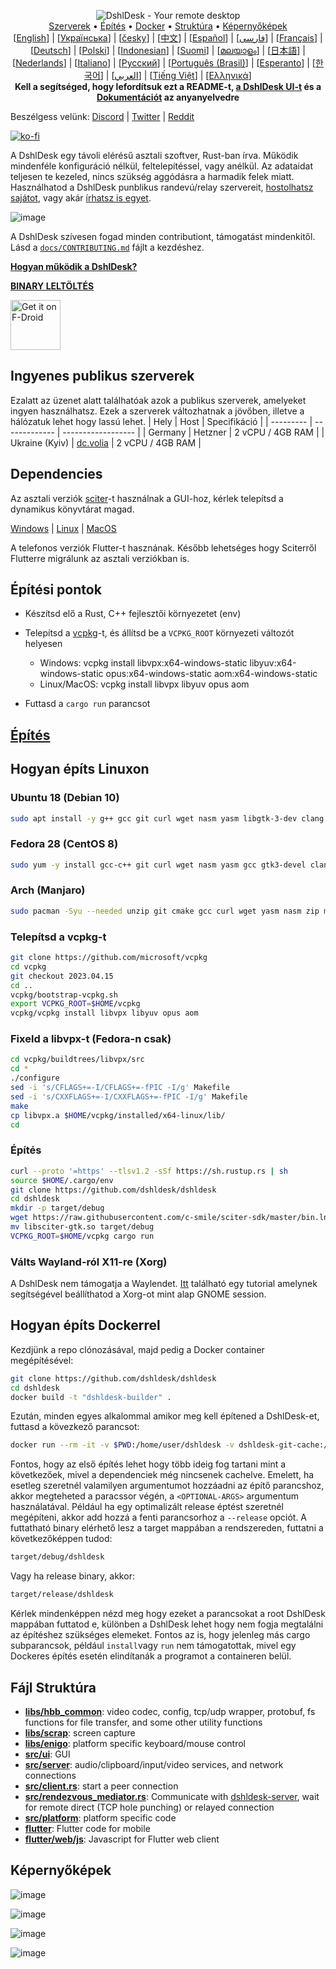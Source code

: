 <p align="center">
  <img src="../res/logo-header.svg" alt="DshlDesk - Your remote desktop"><br>
  <a href="#ingyenes-publikus-szerverek">Szerverek</a> •
  <a href="#építési-pontok">Építés</a> •
  <a href="#hogyan-éptís-dockerrel">Docker</a> •
  <a href="#fájl-struktúra">Struktúra</a> •
  <a href="#képernyőképek">Képernyőképek</a><br>
  [<a href="../README.md">English</a>] | [<a href="README-UA.md">Українська</a>] | [<a href="README-CS.md">česky</a>] | [<a href="README-ZH.md">中文</a>] | [<a href="README-ES.md">Español</a>] | [<a href="README-FA.md">فارسی</a>] | [<a href="README-FR.md">Français</a>] | [<a href="README-DE.md">Deutsch</a>] | [<a href="README-PL.md">Polski</a>] | [<a href="README-ID.md">Indonesian</a>] | [<a href="README-FI.md">Suomi</a>] | [<a href="README-ML.md">മലയാളം</a>] | [<a href="README-JP.md">日本語</a>] | [<a href="README-NL.md">Nederlands</a>] | [<a href="README-IT.md">Italiano</a>] | [<a href="README-RU.md">Русский</a>] | [<a href="README-PTBR.md">Português (Brasil)</a>] | [<a href="README-EO.md">Esperanto</a>] | [<a href="README-KR.md">한국어</a>] | [<a href="README-AR.md">العربي</a>] | [<a href="README-VN.md">Tiếng Việt</a>] | [<a href="README-GR.md">Ελληνικά</a>]<br>
  <b>Kell a segítséged, hogy lefordítsuk ezt a README-t, <a href="https://github.com/dshldesk/dshldesk/tree/master/src/lang">a DshlDesk UI-t</a> és a <a href="https://github.com/dshldesk/doc.dshldesk.com">Dokumentációt</a> az anyanyelvedre</b>
</p>

Beszélgess velünk: [Discord](https://discord.gg/nDceKgxnkV) | [Twitter](https://twitter.com/dshldesk) | [Reddit](https://www.reddit.com/r/dshldesk)

[![ko-fi](https://ko-fi.com/img/githubbutton_sm.svg)](https://ko-fi.com/I2I04VU09)

A DshlDesk egy távoli elérésű asztali szoftver, Rust-ban írva. Működik mindenféle konfiguráció nélkül, feltelepítéssel, vagy anélkül. Az adataidat teljesen te kezeled, nincs szükség aggódásra a harmadik felek miatt. Használhatod a DshlDesk punblikus randevú/relay szervereit, [hostolhatsz sajátot](https://dshldesk.com/server), vagy akár [írhatsz is egyet](https://github.com/dshldesk/dshldesk-server-demo).

![image](https://user-images.githubusercontent.com/71636191/171661982-430285f0-2e12-4b1d-9957-4a58e375304d.png)

A DshlDesk szívesen fogad minden contributiont, támogatást mindenkitől. Lásd a [`docs/CONTRIBUTING.md`](CONTRIBUTING.md) fájlt a kezdéshez.

[**Hogyan működik a DshlDesk?**](https://github.com/dshldesk/dshldesk/wiki/How-does-DshlDesk-work%3F)

[**BINARY LELTÖLTÉS**](https://github.com/dshldesk/dshldesk/releases)

[<img src="https://fdroid.gitlab.io/artwork/badge/get-it-on.png"
    alt="Get it on F-Droid"
    height="80">](https://f-droid.org/en/packages/com.carriez.flutter_hbb)

## Ingyenes publikus szerverek

Ezalatt az üzenet alatt találhatóak azok a publikus szerverek, amelyeket ingyen használhatsz. Ezek a szerverek változhatnak a jövőben, illetve a hálózatuk lehet hogy lassú lehet.
| Hely | Host | Specifikáció |
| --------- | ------------- | ------------------ |
| Germany | Hetzner | 2 vCPU / 4GB RAM |
| Ukraine (Kyiv) | [dc.volia](https://dc.volia.com) | 2 vCPU / 4GB RAM |

## Dependencies

Az asztali verziók [sciter](https://sciter.com/)-t használnak a GUI-hoz, kérlek telepítsd a dynamikus könyvtárat magad.

[Windows](https://raw.githubusercontent.com/c-smile/sciter-sdk/master/bin.win/x64/sciter.dll) |
[Linux](https://raw.githubusercontent.com/c-smile/sciter-sdk/master/bin.lnx/x64/libsciter-gtk.so) |
[MacOS](https://raw.githubusercontent.com/c-smile/sciter-sdk/master/bin.osx/libsciter.dylib)

A telefonos verziók Flutter-t hasznának. Később lehetséges hogy Sciterről Flutterre migrálunk az asztali verziókban is.

## Építési pontok

- Készítsd elő a Rust, C++ fejlesztői környezetet (env)

- Telepítsd a [vcpkg](https://github.com/microsoft/vcpkg)-t, és állítsd be a `VCPKG_ROOT` környezeti változót helyesen

  - Windows: vcpkg install libvpx:x64-windows-static libyuv:x64-windows-static opus:x64-windows-static aom:x64-windows-static
  - Linux/MacOS: vcpkg install libvpx libyuv opus aom

- Futtasd a `cargo run` parancsot

## [Építés](https://dshldesk.com/docs/hu/dev/build/)

## Hogyan építs Linuxon

### Ubuntu 18 (Debian 10)

```sh
sudo apt install -y g++ gcc git curl wget nasm yasm libgtk-3-dev clang libxcb-randr0-dev libxdo-dev libxfixes-dev libxcb-shape0-dev libxcb-xfixes0-dev libasound2-dev libpulse-dev cmake
```

### Fedora 28 (CentOS 8)

```sh
sudo yum -y install gcc-c++ git curl wget nasm yasm gcc gtk3-devel clang libxcb-devel libxdo-devel libXfixes-devel pulseaudio-libs-devel cmake alsa-lib-devel
```

### Arch (Manjaro)

```sh
sudo pacman -Syu --needed unzip git cmake gcc curl wget yasm nasm zip make pkg-config clang gtk3 xdotool libxcb libxfixes alsa-lib pipewire
```

### Telepítsd a vcpkg-t

```sh
git clone https://github.com/microsoft/vcpkg
cd vcpkg
git checkout 2023.04.15
cd ..
vcpkg/bootstrap-vcpkg.sh
export VCPKG_ROOT=$HOME/vcpkg
vcpkg/vcpkg install libvpx libyuv opus aom
```

### Fixeld a libvpx-t (Fedora-n csak)

```sh
cd vcpkg/buildtrees/libvpx/src
cd *
./configure
sed -i 's/CFLAGS+=-I/CFLAGS+=-fPIC -I/g' Makefile
sed -i 's/CXXFLAGS+=-I/CXXFLAGS+=-fPIC -I/g' Makefile
make
cp libvpx.a $HOME/vcpkg/installed/x64-linux/lib/
cd
```

### Építés

```sh
curl --proto '=https' --tlsv1.2 -sSf https://sh.rustup.rs | sh
source $HOME/.cargo/env
git clone https://github.com/dshldesk/dshldesk
cd dshldesk
mkdir -p target/debug
wget https://raw.githubusercontent.com/c-smile/sciter-sdk/master/bin.lnx/x64/libsciter-gtk.so
mv libsciter-gtk.so target/debug
VCPKG_ROOT=$HOME/vcpkg cargo run
```

### Válts Wayland-ról X11-re (Xorg)

A DshlDesk nem támogatja a Waylendet. [Itt](https://docs.fedoraproject.org/en-US/quick-docs/configuring-xorg-as-default-gnome-session/) található egy tutorial amelynek segítségével beállíthatod a Xorg-ot mint alap GNOME session.

## Hogyan építs Dockerrel

Kezdjünk a repo clónozásával, majd pedig a Docker container megépítésével:

```sh
git clone https://github.com/dshldesk/dshldesk
cd dshldesk
docker build -t "dshldesk-builder" .
```

Ezután, minden egyes alkalommal amikor meg kell építened a DshlDesk-et, futtasd a kövezkező parancsot:

```sh
docker run --rm -it -v $PWD:/home/user/dshldesk -v dshldesk-git-cache:/home/user/.cargo/git -v dshldesk-registry-cache:/home/user/.cargo/registry -e PUID="$(id -u)" -e PGID="$(id -g)" dshldesk-builder
```

Fontos, hogy az első építés lehet hogy több ideig fog tartani mint a következőek, mivel a dependenciek még nincsenek cachelve. Emelett, ha esetleg szeretnél valamilyen argumentumot hozzáadni az építő parancshoz, akkor megteheted a paracssor végén, a `<OPTIONAL-ARGS>` argumentum használatával. Például ha egy optimalizált release éptést szeretnél megépíteni, akkor add hozzá a fenti parancsorhoz a `--release` opciót. A futtatható binary elérhető lesz a target mappában a rendszereden, futtatni a következőképpen tudod: 

```sh
target/debug/dshldesk
```

Vagy ha release binary, akkor:

```sh
target/release/dshldesk
```

Kérlek mindenképpen nézd meg hogy ezeket a parancsokat a root DshlDesk mappában futtatod e, különben a DshlDesk lehet hogy nem fogja megtalálni az építéshez szükséges elemeket. Fontos az is, hogy jelenleg más cargo subparancsok, például `install`vagy `run` nem támogatottak, mivel egy Dockeres építés esetén elindítanák a programot a containeren belül.


## Fájl Struktúra

- **[libs/hbb_common](https://github.com/dshldesk/dshldesk/tree/master/libs/hbb_common)**: video codec, config, tcp/udp wrapper, protobuf, fs functions for file transfer, and some other utility functions
- **[libs/scrap](https://github.com/dshldesk/dshldesk/tree/master/libs/scrap)**: screen capture
- **[libs/enigo](https://github.com/dshldesk/dshldesk/tree/master/libs/enigo)**: platform specific keyboard/mouse control
- **[src/ui](https://github.com/dshldesk/dshldesk/tree/master/src/ui)**: GUI
- **[src/server](https://github.com/dshldesk/dshldesk/tree/master/src/server)**: audio/clipboard/input/video services, and network connections
- **[src/client.rs](https://github.com/dshldesk/dshldesk/tree/master/src/client.rs)**: start a peer connection
- **[src/rendezvous_mediator.rs](https://github.com/dshldesk/dshldesk/tree/master/src/rendezvous_mediator.rs)**: Communicate with [dshldesk-server](https://github.com/dshldesk/dshldesk-server), wait for remote direct (TCP hole punching) or relayed connection
- **[src/platform](https://github.com/dshldesk/dshldesk/tree/master/src/platform)**: platform specific code
- **[flutter](https://github.com/dshldesk/dshldesk/tree/master/flutter)**: Flutter code for mobile
- **[flutter/web/js](https://github.com/dshldesk/dshldesk/tree/master/flutter/web/js)**: Javascript for Flutter web client

## Képernyőképek

![image](https://user-images.githubusercontent.com/71636191/113112362-ae4deb80-923b-11eb-957d-ff88daad4f06.png)

![image](https://user-images.githubusercontent.com/71636191/113112619-f705a480-923b-11eb-911d-97e984ef52b6.png)

![image](https://user-images.githubusercontent.com/71636191/113112857-3fbd5d80-923c-11eb-9836-768325faf906.png)

![image](https://user-images.githubusercontent.com/71636191/135385039-38fdbd72-379a-422d-b97f-33df71fb1cec.png)
